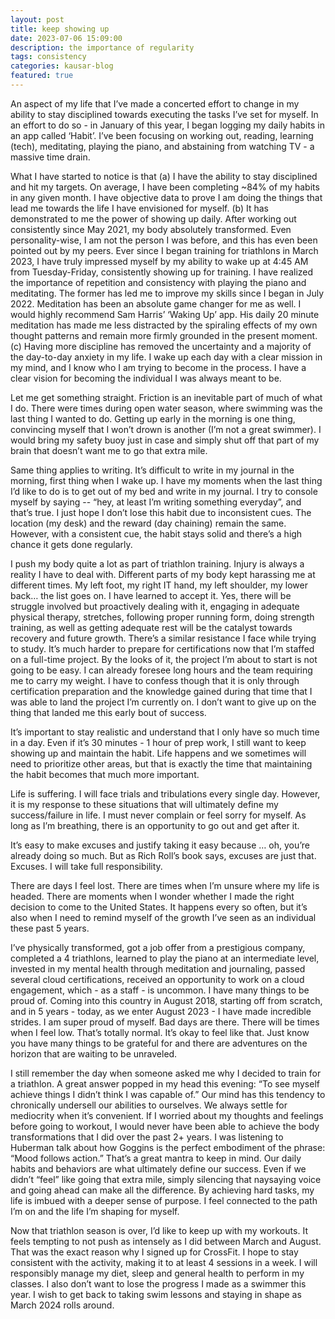 ```yaml
---
layout: post
title: keep showing up
date: 2023-07-06 15:09:00
description: the importance of regularity
tags: consistency
categories: kausar-blog
featured: true
---
```


An aspect of my life that I’ve made a concerted effort to change in my ability to stay disciplined towards executing the tasks I’ve set for myself. In an effort to do so - in January of this year, I began logging my daily habits in an app called ‘Habit’. I’ve been focusing on working out, reading, learning (tech), meditating, playing the piano, and abstaining from watching TV - a massive time drain. 

What I have started to notice is that (a) I have the ability to stay disciplined and hit my targets. On average, I have been completing ~84% of my habits in any given month. I have objective data to prove I am doing the things that lead me towards the life I have envisioned for myself. (b) It has demonstrated to me the power of showing up daily. After working out consistently since May 2021, my body absolutely transformed. Even personality-wise, I am not the person I was before, and this has even been pointed out by my peers. Ever since I began training for triathlons in March 2023, I have truly impressed myself by my ability to wake up at 4:45 AM from Tuesday-Friday, consistently showing up for training. I have realized the importance of repetition and consistency with playing the piano and meditating. The former has led me to improve my skills since I began in July 2022. Meditation has been an absolute game changer for me as well. I would highly recommend Sam Harris’ ‘Waking Up’ app. His daily 20 minute meditation has made me less distracted by the spiraling effects of my own thought patterns and remain more firmly grounded in the present moment. (c) Having more discipline has removed the uncertainty and a majority of the day-to-day anxiety in my life. I wake up each day with a clear mission in my mind, and I know who I am trying to become in the process. I have a clear vision for becoming the individual I was always meant to be.

Let me get something straight. Friction is an inevitable part of much of what I do. There were times during open water season, where swimming was the last thing I wanted to do. Getting up early in the morning is one thing, convincing myself that I won’t drown is another (I’m not a great swimmer). I would bring my safety buoy just in case and simply shut off that part of my brain that doesn’t want me to go that extra mile.

Same thing applies to writing. It’s difficult to write in my journal in the morning, first thing when I wake up. I have my moments when the last thing I’d like to do is to get out of my bed and write in my journal. I try to console myself by saying -- “hey, at least I’m writing something everyday”, and that’s true. I just hope I don’t lose this habit due to inconsistent cues. The location (my desk) and the reward (day chaining) remain the same. However, with a consistent cue, the habit stays solid and there’s a high chance it gets done regularly.

I push my body quite a lot as part of triathlon training. Injury is always a reality I have to deal with. Different parts of my body kept harassing me at different times. My left foot, my right IT hand, my left shoulder, my lower back… the list goes on. I have learned to accept it. Yes, there will be struggle involved but proactively dealing with it, engaging in adequate physical therapy, stretches, following proper running form, doing strength training, as well as getting adequate rest will be the catalyst towards recovery and future growth.
There’s a similar resistance I face while trying to study. It’s much harder to prepare for certifications now that I’m staffed on a full-time project. By the looks of it, the project I’m about to start is not going to be easy. I can already foresee long hours and the team requiring me to carry my weight. I have to confess though that it is only through certification preparation and the knowledge gained during that time that I was able to land the project I’m currently on. I don’t want to give up on the thing that landed me this early bout of success. 

It’s important to stay realistic and understand that I only have so much time in a day. Even if it’s 30 minutes - 1 hour of prep work, I still want to keep showing up and maintain the habit. Life happens and we sometimes will need to prioritize other areas, but that is exactly the time that maintaining the habit becomes that much more important.

Life is suffering. I will face trials and tribulations every single day. However, it is my response to these situations that will ultimately define my success/failure in life. I must never complain or feel sorry for myself. As long as I’m breathing, there is an opportunity to go out and get after it. 

It’s easy to make excuses and justify taking it easy because … oh, you’re already doing so much. But as Rich Roll’s book says, excuses are just that. Excuses. I will take full responsibility.

There are days I feel lost. There are times when I’m unsure where my life is headed. There are moments when I wonder whether I made the right decision to come to the United States. It happens every so often, but it’s also when I need to remind myself of the growth I’ve seen as an individual these past 5 years.

I’ve physically transformed, got a job offer from a prestigious company, completed a 4 triathlons, learned to play the piano at an intermediate level, invested in my mental health through meditation and journaling, passed several cloud certifications, received an opportunity to work on a cloud engagement, which - as a staff - is uncommon. I have many things to be proud of. Coming into this country in August 2018, starting off from scratch, and in 5 years - today, as we enter August 2023 - I have made incredible strides. I am super proud of myself. Bad days are there. There will be times when I feel low. That’s totally normal. It’s okay to feel like that. Just know you have many things to be grateful for and there are adventures on the horizon that are waiting to be unraveled.

I still remember the day when someone asked me why I decided to train for a triathlon. A great answer popped in my head this evening: “To see myself achieve things I didn’t think I was capable of.” Our mind has this tendency to chronically undersell our abilities to ourselves. We always settle for mediocrity when it’s convenient. If I worried about my thoughts and feelings before going to workout, I would never have been able to achieve the body transformations that I did over the past 2+ years. I was listening to Huberman talk about how Goggins is the perfect embodiment of the phrase: “Mood follows action.” That’s a great mantra to keep in mind. Our daily habits and behaviors are what ultimately define our success. Even if we didn’t “feel” like going that extra mile, simply silencing that naysaying voice and going ahead can make all the difference. By achieving hard tasks, my life is imbued with a deeper sense of purpose. I feel connected to the path I’m on and the life I’m shaping for myself.

Now that triathlon season is over, I’d like to keep up with my workouts. It feels tempting to not push as intensely as I did between March and August. That was the exact reason why I signed up for CrossFit. I hope to stay consistent with the activity, making it to at least 4 sessions in a week. I will responsibly manage my diet, sleep and general health to perform in my classes. I also don’t want to lose the progress I made as a swimmer this year. I wish to get back to taking swim lessons and staying in shape as March 2024 rolls around.